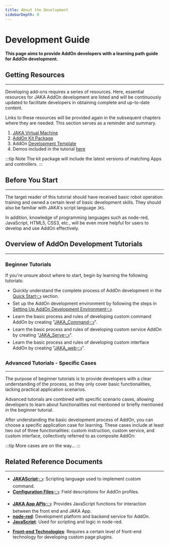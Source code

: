 ```yaml
---
title: About the Development
sidebarDepth: 0
---
```

# Development Guide

**This page aims to provide AddOn developers with a learning path guide for AddOn development.**

## Getting Resources
---
Developing add-ons requires a series of resources. Here, essential resources for JAKA AddOn development are listed and will be continuously updated to facilitate developers in obtaining complete and up-to-date content.

Links to these resources will be provided again in the subsequent chapters where they are needed. This section serves as a reminder and summary.
1. [JAKA Virtual Machine](https://github.com/JakaCobot/JAKASim/releases/download/v1.0.1/JAKASim_x64_NoGraphic.7z)
2. [AddOn Kit Package](https://github.com/JakaCobot/jaka_addon_kit/releases)
3. AddOn [Development Template](https://github.com/JakaCobot/jaka_addon_kit)
4. Demos included in the tutorial [here](https://github.com/JakaCobot/jaka_addon_kit)

:::tip Note
The kit package will include the latest versions of matching Apps and controllers.
:::


## Before You Start
---
The target reader of this tutorial should have received basic robot operation training and owned a certain level of basic development skills. They should also be familiar with JAKA's script language `JKS`.

In addition, knowledge of programming languages such as node-red, JavaScript, HTML5, CSS3, etc., will be even more helpful for users to develop and use AddOn effectively.


## Overview of AddOn Development Tutorials
---

### Beginner Tutorials
If you're unsure about where to start, begin by learning the following tutorials:

* Quickly understand the complete process of AddOn development in the [Quick Start:point_left:](./2-QuickStart.md) section.
* Set up the AddOn development environment by following the steps in [Setting Up AddOn Development Environment:point_left:](./3-EnvironmentInstall.md).
* Learn the basic process and rules of developing custom command AddOn by creating "[JAKA_Command:point_left:](./4.1-JAKA_Command.md)".
* Learn the basic process and rules of developing custom service AddOn by creating "[JAKA_Serve:point_left:](./4.2-JAKA_Service.md)".
* Learn the basic process and rules of developing custom interface AddOn by creating "[JAKA_web:point_left:](./4.3-JAKA_Web.md)".

### Advanced Tutorials - Specific Cases
---
The purpose of beginner tutorials is to provide developers with a clear understanding of the process, so they only cover basic functionalities, lacking practical application scenarios.

Advanced tutorials are combined with specific scenario cases, allowing developers to learn about functionalities not mentioned or briefly mentioned in the beginner tutorial.

After understanding the basic development process of AddOn, you can choose a specific application case for learning. These cases include at least two out of three functionalities: custom instruction, custom service, and custom interface, collectively referred to as composite AddOn:
<!-- Confirmation needed for the "demo" section. Should it include detailed information for at least three different types? Currently, it only provides details for custom instruction blocks. -->
<!-- 1. [Ewellix Lifting Axis:point_left:](./6.2-EwellixLiftKit.md)  -->
<!-- 2. [DH Gripper](./6.1-DHGripper)  -->
:::tip More cases are on the way...
:::


<!-- todo: Add more tutorials covering each type of scenario: gripper, lifting axis, vision, etc. -->


## Related Reference Documents
---

- [**JAKAScript**:point_left:](/guide/jks.html): Scripting language used to implement custom command.
- [**Configuration Files**:point_left:](/guide/addOn/7.1-IniConfig): Field descriptions for AddOn profiles.
<!-- - [**JAKA http APIs**](https://console-docs.apipost.cn/preview/4799a89c0be775ce/48bff16c603e4a42): Provides http interfaces for interacting with the robot. -->
- [**JAKA App APIs**:point_left:](./AppAPI.html): Provides JavaScript functions for interaction between the front end and JAKA App.
- [**node-red**](https://nodered.org/docs/): Development platform and backend service for AddOn.
- [**JavaScript**](https://developer.mozilla.org/zh-CN/docs/Learn/JavaScript): Used for scripting and logic in node-red.
<!-- - [**Front-end Technologies**](https://web.dev/learn/html/): Requires a certain level of front-end technology for developing custom page plugins -->
- [**Front-end Technologies**](https://www.w3school.com.cn/): Requires a certain level of front-end technology for developing custom page plugins.
